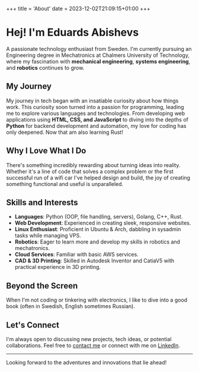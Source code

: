 +++
title = 'About'
date = 2023-12-02T21:09:15+01:00
+++

# Hej! I'm Eduards Abishevs

A passionate technology enthusiast from Sweden. I'm currently pursuing an Engineering degree in Mechatronics at Chalmers University of Technology, where my fascination with **mechanical engineering**, **systems engineering**, and **robotics** continues to grow.

## My Journey

My journey in tech began with an insatiable curiosity about how things work. This curiosity soon turned into a passion for programming, leading me to explore various languages and technologies. From developing web applications using **HTML, CSS, and JavaScript** to diving into the depths of **Python** for backend development and automation, my love for coding has only deepened. Now that am also learning Rust!

## Why I Love What I Do

There's something incredibly rewarding about turning ideas into reality. Whether it's a line of code that solves a complex problem or the first successful run of a wifi car I've helped design and build, the joy of creating something functional and useful is unparalleled.

## Skills and Interests

- **Languages**: Python (OOP, file handling, servers), Golang, C++, Rust.
- **Web Development**: Experienced in creating sleek, responsive websites.
- **Linux Enthusiast**: Proficient in Ubuntu & Arch, dabbling in sysadmin tasks while managing VPS.
- **Robotics**: Eager to learn more and develop my skills in robotics and mechatronics.
- **Cloud Services**: Familiar with basic AWS services.
- **CAD & 3D Printing**: Skilled in Autodesk Inventor and CatiaV5 with practical experience in 3D printing.

## Beyond the Screen

When I'm not coding or tinkering with electronics, I like  to dive into a good book (often in Swedish, English sometimes Russian).

## Let's Connect

I'm always open to discussing new projects, tech ideas, or potential collaborations. Feel free to [contact me](/contact) or connect with me on [LinkedIn](https://www.linkedin.com/in/eduards-abishevs-b5b584202/).

---

Looking forward to the adventures and innovations that lie ahead!

